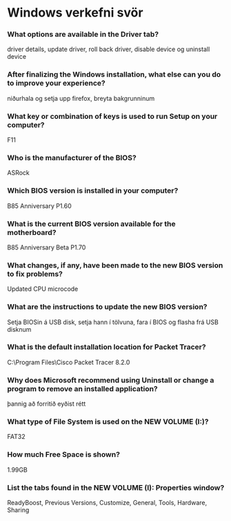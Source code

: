 # Windows verkefni svör

### What options are available in the Driver tab?
driver details, update driver, roll back driver, disable device og uninstall device

### After finalizing the Windows installation, what else can you do to improve your experience?
niðurhala og setja upp firefox, breyta bakgrunninum

### What key or combination of keys is used to run Setup on your computer?
F11

### Who is the manufacturer of the BIOS?
ASRock

### Which BIOS version is installed in your computer?
B85 Anniversary P1.60

### What is the current BIOS version available for the motherboard?
B85 Anniversary Beta P1.70

### What changes, if any, have been made to the new BIOS version to fix problems?
Updated CPU microcode

### What are the instructions to update the new BIOS version?
Setja BIOSin á USB disk, setja hann í tölvuna, fara í BIOS og flasha frá USB disknum

### What is the default installation location for Packet Tracer?
C:\Program Files\Cisco Packet Tracer 8.2.0

### Why does Microsoft recommend using Uninstall or change a program to remove an installed application?
þannig að forritið eyðist rétt

### What type of File System is used on the NEW VOLUME (I:)?
FAT32

### How much Free Space is shown?
1.99GB

### List the tabs found in the NEW VOLUME (I): Properties window?
ReadyBoost, Previous Versions, Customize, General, Tools, Hardware, Sharing

